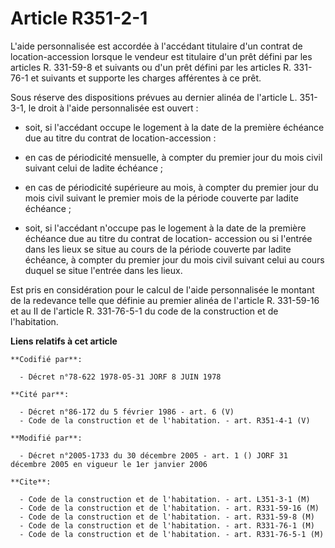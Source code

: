 # Article R351-2-1

L'aide personnalisée est accordée à l'accédant titulaire d'un contrat de location-accession lorsque le vendeur est titulaire
d'un prêt défini par les articles R. 331-59-8 et suivants ou d'un prêt défini par les articles R. 331-76-1 et suivants et
supporte les charges afférentes à ce prêt.

Sous réserve des dispositions prévues au dernier alinéa de l'article L. 351-3-1, le droit à l'aide personnalisée est ouvert :

- soit, si l'accédant occupe le logement à la date de la première échéance due au titre du contrat de location-accession :

- en cas de périodicité mensuelle, à compter du premier jour du mois civil suivant celui de ladite échéance ;

- en cas de périodicité supérieure au mois, à compter du premier jour du mois civil suivant le premier mois de la période
couverte par ladite échéance ;

- soit, si l'accédant n'occupe pas le logement à la date de la première échéance due au titre du contrat de location-
accession ou si l'entrée dans les lieux se situe au cours de la période couverte par ladite échéance, à compter du premier
jour du mois civil suivant celui au cours duquel se situe l'entrée dans les lieux.

Est pris en considération pour le calcul de l'aide personnalisée le montant de la redevance telle que définie au premier
alinéa de l'article R. 331-59-16 et au II de l'article R. 331-76-5-1 du code de la construction et de l'habitation.

**Liens relatifs à cet article**

	**Codifié par**:

	  - Décret n°78-622 1978-05-31 JORF 8 JUIN 1978

	**Cité par**:

	  - Décret n°86-172 du 5 février 1986 - art. 6 (V)
	  - Code de la construction et de l'habitation. - art. R351-4-1 (V)

	**Modifié par**:

	  - Décret n°2005-1733 du 30 décembre 2005 - art. 1 () JORF 31 décembre 2005 en vigueur le 1er janvier 2006

	**Cite**:

	  - Code de la construction et de l'habitation. - art. L351-3-1 (M)
	  - Code de la construction et de l'habitation. - art. R331-59-16 (M)
	  - Code de la construction et de l'habitation. - art. R331-59-8 (M)
	  - Code de la construction et de l'habitation. - art. R331-76-1 (M)
	  - Code de la construction et de l'habitation. - art. R331-76-5-1 (M)
